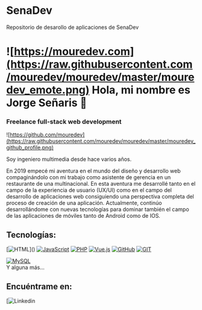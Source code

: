 # SenaDev
Repositorio de desarollo de aplicaciones de SenaDev

# ![https://mouredev.com](https://raw.githubusercontent.com/mouredev/mouredev/master/mouredev_emote.png) Hola, mi nombre es Jorge Señaris 👋
### Freelance full-stack web development

![https://github.com/mouredev](https://raw.githubusercontent.com/mouredev/mouredev/master/mouredev_github_profile.png)

Soy ingeniero multimedia desde hace varios años.

En 2019 empecé mi aventura en el mundo del diseño y desarrollo web compaginándolo con mi trabajo como asistente de gerencia en un restaurante de una multinacional. En esta aventura me desarrollé tanto en el campo de la experiencia de usuario (UX/UI) como en el campo del desarrollo de aplicaciones web consiguiendo una perspectiva completa del proceso de creación de una aplicación. Actualmente, continúo desarrollándome con nuevas tecnologías para dominar también el campo de las aplicaciones de móviles tanto de Android como de IOS.
  


## Tecnologías:

[![HTML]([https://img.shields.io/badge/Python-yellow?style=for-the-badge&logo=python&logoColor=white&labelColor=101010](https://img.shields.io/badge/HTML5-E34F26?style=for-the-badge&logo=html5&logoColor=white))]()
[![JavaScript](https://img.shields.io/badge/JavaScript-F7DF1E?style=for-the-badge&logo=javascript&logoColor=white&labelColor=101010)]()
[![PHP](https://img.shields.io/badge/PHP-777BB4?style=for-the-badge&logo=php&logoColor=white)]()
[![Vue.js](https://img.shields.io/badge/Vue.js-35495E?style=for-the-badge&logo=vuedotjs&logoColor=4FC08D)]()
[![GitHub](https://img.shields.io/badge/GitHub-100000?style=for-the-badge&logo=github&logoColor=white)]()
[![GIT](https://img.shields.io/badge/GIT-E44C30?style=for-the-badge&logo=git&logoColor=white)]()
</br>

[![MySQL](https://img.shields.io/badge/MySQL-4479A1?style=for-the-badge&logo=mysql&logoColor=white&labelColor=101010)]()
</br>
Y alguna más...

## Encuéntrame en:

[![Linkedin](	https://img.shields.io/badge/LinkedIn-0077B5?style=for-the-badge&logo=linkedin&logoColor=white)

